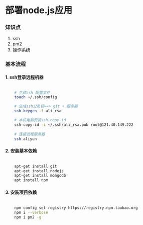 # 部署node.js应用


### 知识点

1. ssh
2. pm2
3. 操作系统

### 基本流程

#### 1. ssh登录远程机器

```bash

	# 生成ssh 配置文件
	touch ~/.ssh/config

	# 生成ssh公私钥==> git + 服务器
	ssh-keygen -f ali_rsa

	# 本机电脑安装ssh-copy-id
	ssh-copy-id -i ~/.ssh/ali_rsa.pub root@121.40.149.222    
	
	# 连接远程服务器
	ssh aliyun

```


#### 2. 安装基本依赖

```bash

	apt-get install git
	apt-get install nodejs
	apt-get install mongodb
	apt install npm

```

#### 3. 安装项目依赖

```bash
	
	npm config set registry https://registry.npm.taobao.org
	npm i --verbose
	npm i pm2 -g

```






